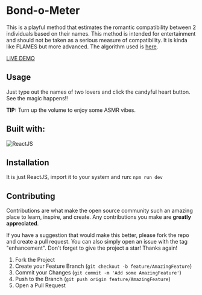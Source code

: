 # Bond-o-Meter
This is a playful method that estimates the romantic compatibility between 2 individuals based on their names. This method is intended for entertainment and should not be taken as a serious measure of compatibility. It is kinda like FLAMES but more advanced. The algorithm used is [here](https://github.com/rinogodson/bond-o-meter/blob/master/Algorithm.md).

[LIVE DEMO](https://bondometer.netlify.app)

## Usage
Just type out the names of two lovers and click the candyful heart button. See the magic happens!!

**TIP:** Turn up the volume to enjoy some ASMR vibes.

## Built with:
![ReactJS](https://img.shields.io/badge/ReactJS-%2300d1f7.svg?style=for-the-badge&logo=react&logoColor=black)


## Installation
It is just ReactJS, import it to your system and run: ```npm run dev```

## Contributing

Contributions are what make the open source community such an amazing place to learn, inspire, and create. Any contributions you make are **greatly appreciated**.

If you have a suggestion that would make this better, please fork the repo and create a pull request. You can also simply open an issue with the tag "enhancement".
Don't forget to give the project a star! Thanks again!

1. Fork the Project
2. Create your Feature Branch (`git checkout -b feature/AmazingFeature`)
3. Commit your Changes (`git commit -m 'Add some AmazingFeature'`)
4. Push to the Branch (`git push origin feature/AmazingFeature`)
5. Open a Pull Request